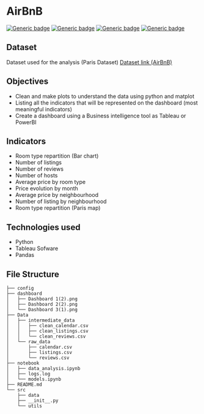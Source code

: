 # AirBnB

[![Generic badge](https://img.shields.io/badge/Data-visualisation-success)](https://shields.io/)
[![Generic badge](https://img.shields.io/badge/Tableau-success)](https://shields.io/)
[![Generic badge](https://img.shields.io/badge/Python-success)](https://shields.io/)
[![Generic badge](https://img.shields.io/badge/AirBnB-success)](https://shields.io/)

## Dataset 

Dataset used for the analysis (Paris Dataset)
[Dataset link (AirBnB)](http://insideairbnb.com/get-the-data.html)

## Objectives

* Clean and make plots to understand the data using python and matplot
* Listing all the indicators that will be represented on the dashboard (most meaningful indicators)
* Create a dashboard using a Business intelligence tool as Tableau or PowerBI

## Indicators 

* Room type repartition (Bar chart)
* Number of listings
* Number of reviews
* Number of hosts
* Average price by room type
* Price evolution by month
* Average price by neighbourhood
* Number of listing by neighbourhood
* Room type repartition (Paris map)

## Technologies used

* Python
* Tableau Sofware
* Pandas

## File Structure

```
├── config
├── dashboard
│   ├── Dashboard 1(2).png
│   ├── Dashboard 2(2).png
│   └── Dashboard 3(1).png
├── Data
│   ├── intermediate_data
│   │   ├── clean_calendar.csv
│   │   ├── clean_listings.csv
│   │   └── clean_reviews.csv
│   └── raw_data
│       ├── calendar.csv
│       ├── listings.csv
│       └── reviews.csv
├── notebook
│   ├── data_analysis.ipynb
│   ├── logs.log
│   └── models.ipynb
├── README.md
└── src
    ├── data
    ├── __init__.py
    └── utils

```
